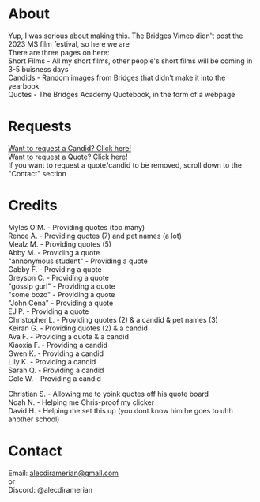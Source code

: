 # About
Yup, I was serious about making this. The Bridges Vimeo didn't post the 2023 MS film festival, so here we are<br>
There are three pages on here:<br>
Short Films - All my short films, other people's short films will be coming in 3-5 buisness days<br>
Candids - Random images from Bridges that didn't make it into the yearbook<br>
Quotes - The Bridges Academy Quotebook, in the form of a webpage
# Requests
[Want to request a Candid? Click here!]<br>
[Want to request a Quote? Click here!]<br>
If you want to request a quote/candid to be removed, scroll down to the "Contact" section<br>
# Credits
Myles O'M. - Providing quotes (too many)<br>
Rence A. - Providing quotes (7) and pet names (a lot)<br>
Mealz M. - Providing quotes (5)<br>
Abby M. - Providing a quote<br>
"annonymous student" - Providing a quote<br>
Gabby F. - Providing a quote<br>
Greyson C. - Providing a quote<br>
"gossip gurl" - Providing a quote<br>
"some bozo" - Providing a quote<br>
"John Cena" - Providing a quote<br>
EJ P. - Providing a quote<br>
Christopher L. - Providing quotes (2) & a candid & pet names (3)<br>
Keiran G. - Providing quotes (2) & a candid<br>
Ava F. - Providing a quote & a candid<br>
Xiaoxia F. - Providing a candid<br>
Gwen K. - Providing a candid<br>
Lily K. - Providing a candid<br>
Sarah Q. - Providing a candid<br>
Cole W. - Providing a candid<br>

Christian S. - Allowing me to yoink quotes off his quote board<br>
Noah N. - Helping me Chris-proof my clicker<br>
David H. - Helping me set this up (you dont know him he goes to uhh another school)<br>

# Contact
Email: alecdiramerian@gmail.com<br>
or<br>
Discord: @alecdiramerian

[want to request a candid? click here!]: https://forms.gle/z2F7er1nemraYQyr6
[want to request a quote? click here!]: https://forms.gle/FW84K2qrrsttKQ1A9